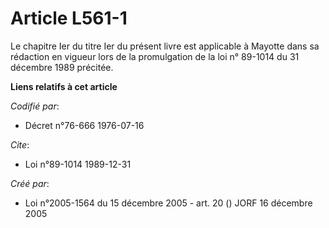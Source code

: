 # Article L561-1

Le chapitre Ier du titre Ier du présent livre est applicable à Mayotte dans sa rédaction en vigueur lors de la promulgation
de la loi n° 89-1014 du 31 décembre 1989 précitée.

**Liens relatifs à cet article**

_Codifié par_:

  - Décret n°76-666 1976-07-16

_Cite_:

  - Loi n°89-1014 1989-12-31

_Créé par_:

  - Loi n°2005-1564 du 15 décembre 2005 - art. 20 () JORF 16 décembre 2005
